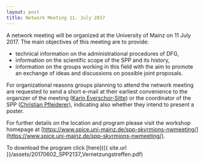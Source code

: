 ```yaml
---
layout: post
title: Network Meeting 11. July 2017
---
```


A network meeting will be organized at the University of Mainz on 11 July 2017. The
main objectives of this meeting are to provide:
* technical information on the administrational procedures of DFG,
* information on the scientific scope of the SPP and its history,
* information on the groups working in this field with the aim to promote an exchange of ideas and discussions on possible joint proposals.

<!--more-->

For organizational reasons groups planning to attend the network meeting are
requested to send a short e-mail at their earliest convenience to the organizer of the
meeting ([Karin Everschor-Sitte](mailto:kaeversc@uni-mainz.de)) or the coordinator of the SPP ([Christian Pfleiderer](mailto:christian.pfleiderer@frm2.tum.de)),
indicating also whether they intend to present a poster. 

For further details on the location and program please visit the workshop homepage at [https://www.spice.uni-mainz.de/spp-skyrmions-nwmeeting/](https://www.spice.uni-mainz.de/spp-skyrmions-nwmeeting/).

To download the program click [here]({{ site.url }}/assets/20170602_SPP2137_Vernetzungstreffen.pdf)
